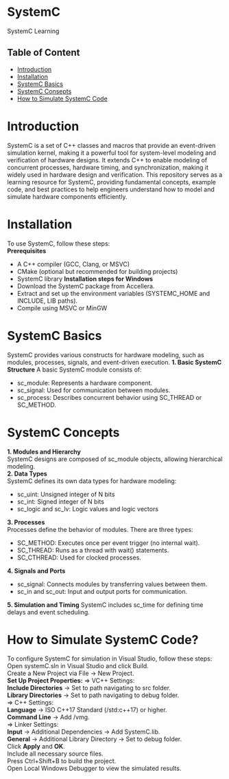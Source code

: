# SystemC
SystemC Learning <br>
## Table of Content
- [Introduction](#introduction)
- [Installation](#installation)
- [SystemC Basics](#systemC_basics)
- [SystemC Consepts](#systemC_consepts)
- [How to Simulate SystemC Code](#how_to_simulate_systemc_code)
# Introduction
SystemC is a set of C++ classes and macros that provide an event-driven simulation kernel, making it a powerful tool for system-level modeling and verification of hardware designs. It extends C++ to enable modeling of concurrent processes, hardware timing, and synchronization, making it widely used in hardware design and verification.
This repository serves as a learning resource for SystemC, providing fundamental concepts, example code, and best practices to help engineers understand how to model and simulate hardware components efficiently.<br>
# Installation
To use SystemC, follow these steps:<br>
**Prerequisites**
- A C++ compiler (GCC, Clang, or MSVC)
- CMake (optional but recommended for building projects)
- SystemC library
**Installation steps for Windows**
- Download the SystemC package from Accellera.
- Extract and set up the environment variables (SYSTEMC_HOME and INCLUDE, LIB paths).
- Compile using MSVC or MinGW
# SystemC Basics
SystemC provides various constructs for hardware modeling, such as modules, processes, signals, and event-driven execution.
**1. Basic SystemC Structure**
A basic SystemC module consists of:
- sc_module: Represents a hardware component.
- sc_signal: Used for communication between modules.
- sc_process: Describes concurrent behavior using SC_THREAD or SC_METHOD.<br>
# SystemC Concepts
**1. Modules and Hierarchy**<br>
SystemC designs are composed of sc_module objects, allowing hierarchical modeling.<br>
**2. Data Types**<br>
SystemC defines its own data types for hardware modeling:
- sc_uint<N>: Unsigned integer of N bits
- sc_int<N>: Signed integer of N bits
- sc_logic and sc_lv<N>: Logic values and logic vectors<br>

**3. Processes**<br>
Processes define the behavior of modules. There are three types:
- SC_METHOD: Executes once per event trigger (no internal wait).
- SC_THREAD: Runs as a thread with wait() statements.
- SC_CTHREAD: Used for clocked processes.<br>

**4. Signals and Ports**
- sc_signal<T>: Connects modules by transferring values between them.
- sc_in<T> and sc_out<T>: Input and output ports for communication.<br>

**5. Simulation and Timing**
SystemC includes sc_time for defining time delays and event scheduling.<br>
# How to Simulate SystemC Code?
To configure SystemC for simulation in Visual Studio, follow these steps:<br>
Open systemC.sln in Visual Studio and click Build.<br>
Create a New Project via File → New Project.<br>
**Set Up Project Properties:**
=> VC++ Settings:<br>
**Include Directories** → Set to path navigating to src folder.<br>
**Library Directories** → Set to path navigating to debug folder.<br>
=> C++ Settings:<br>
**Language** → ISO C++17 Standard (/std:c++17) or higher.<br>
**Command Line** → Add /vmg.<br>
=> Linker Settings:<br>
**Input** → Additional Dependencies → Add SystemC.lib.<br>
**General** → Additional Library Directory → Set to debug folder.<br>
Click **Apply** and **OK**.<br>
Include all necessary source files.<br>
Press Ctrl+Shift+B to build the project.<br>
Open Local Windows Debugger to view the simulated results.<br>




